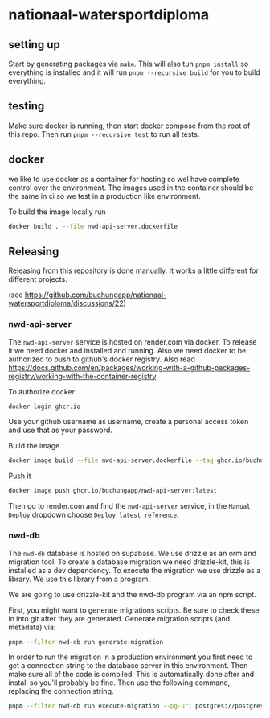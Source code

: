 # nationaal-watersportdiploma

## setting up

Start by generating packages via `make`. This will also tun `pnpm install` so everything is installed and it will run `pnpm --recursive build` for you to build everything.

## testing

Make sure docker is running, then start docker compose from the root of this repo. Then run `pnpm --recursive test` to run all tests.

## docker

we like to use docker as a container for hosting so wel have complete control over the environment. The images used in the container should be the same in ci so we test in a production like environment.

To build the image locally run

```sh
docker build . --file nwd-api-server.dockerfile
```

## Releasing

Releasing from this repository is done manually. It works a little different for different projects.

(see https://github.com/buchungapp/nationaal-watersportdiploma/discussions/22)

### nwd-api-server

The `nwd-api-server` service is hosted on render.com via docker. To release it we need docker and installed and running. Also we need docker to be authorized to push to github's docker registry. Also read https://docs.github.com/en/packages/working-with-a-github-packages-registry/working-with-the-container-registry.

To authorize docker:

```sh
docker login ghcr.io
```

Use your github username as username, create a personal access token and use that as your password.

Build the image

```sh
docker image build --file nwd-api-server.dockerfile --tag ghcr.io/buchungapp/nwd-api-server:latest .
```

Push it

```sh
docker image push ghcr.io/buchungapp/nwd-api-server:latest
```

Then go to render.com and find the `nwd-api-server` service, in the `Manual Deploy` dropdown choose `Deploy latest reference`.

### nwd-db

The `nwd-db` database is hosted on supabase. We use drizzle as an orm and migration tool. To create a database migration we need drizzle-kit, this is installed as a dev dependency. To execute the migration we use drizzle as a library. We use this library from a program.

We are going to use drizzle-kit and the nwd-db program via an npm script.

First, you might want to generate migrations scripts. Be sure to check these in into git after they are generated. Generate migration scripts (and metadata) via:

```sh
pnpm --filter nwd-db run generate-migration
```

In order to run the migration in a production environment you first need to get a connection string to the database server in this environment. Then make sure all of the code is compiled. This is automatically done after and install so you'll probably be fine. Then use the following command, replacing the connection string.

```sh
pnpm --filter nwd-db run execute-migration --pg-uri postgres://postgres:postgres@localhost:5432/postgres
```
